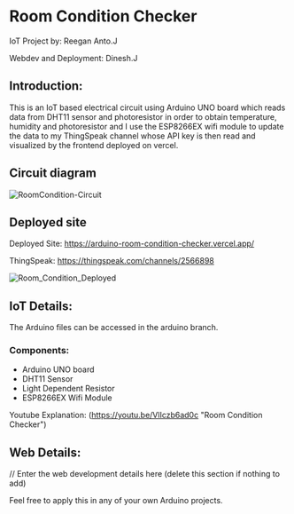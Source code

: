 # Room Condition Checker
IoT Project by: Reegan Anto.J

Webdev and Deployment: Dinesh.J


## Introduction:
This is an IoT based electrical circuit using Arduino UNO board which reads data from DHT11 sensor and photoresistor in order to obtain temperature, humidity and photoresistor and I use the ESP8266EX wifi module to update the data to my ThingSpeak channel whose API key is then read and visualized by the frontend deployed on vercel.


## Circuit diagram
![RoomCondition-Circuit](https://github.com/ReeganAnto-J/Arduino-RoomCondition-Checker/assets/140252295/e5d7ceff-80f5-42bd-93dd-a6718f2ae138)

## Deployed site
Deployed Site: https://arduino-room-condition-checker.vercel.app/

ThingSpeak: https://thingspeak.com/channels/2566898

![Room_Condition_Deployed](https://github.com/ReeganAnto-J/Arduino-RoomCondition-Checker/assets/140252295/6dccd1e7-c767-45ec-8a01-92cb47c7db72)


## IoT Details:
The Arduino files can be accessed in the arduino branch.

### Components:
  - Arduino UNO board
  - DHT11 Sensor
  - Light Dependent Resistor
  - ESP8266EX Wifi Module

Youtube Explanation: (https://youtu.be/VlIczb6ad0c "Room Condition Checker")


## Web Details:
// Enter the web development details here (delete this section if nothing to add)


Feel free to apply this in any of your own Arduino projects.
